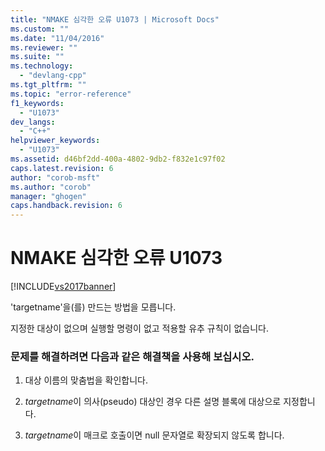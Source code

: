 ```yaml
---
title: "NMAKE 심각한 오류 U1073 | Microsoft Docs"
ms.custom: ""
ms.date: "11/04/2016"
ms.reviewer: ""
ms.suite: ""
ms.technology: 
  - "devlang-cpp"
ms.tgt_pltfrm: ""
ms.topic: "error-reference"
f1_keywords: 
  - "U1073"
dev_langs: 
  - "C++"
helpviewer_keywords: 
  - "U1073"
ms.assetid: d46bf2dd-400a-4802-9db2-f832e1c97f02
caps.latest.revision: 6
author: "corob-msft"
ms.author: "corob"
manager: "ghogen"
caps.handback.revision: 6
---
```

# NMAKE 심각한 오류 U1073
[!INCLUDE[vs2017banner](../../assembler/inline/includes/vs2017banner.md)]

'targetname'을\(를\) 만드는 방법을 모릅니다.  
  
 지정한 대상이 없으며 실행할 명령이 없고 적용할 유추 규칙이 없습니다.  
  
### 문제를 해결하려면 다음과 같은 해결책을 사용해 보십시오.  
  
1.  대상 이름의 맞춤법을 확인합니다.  
  
2.  *targetname*이 의사\(pseudo\) 대상인 경우 다른 설명 블록에 대상으로 지정합니다.  
  
3.  *targetname*이 매크로 호출이면 null 문자열로 확장되지 않도록 합니다.